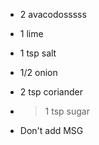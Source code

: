 * 2 avacodosssss
* 1 lime
* 1 tsp salt
* 1/2 onion
* 2 tsp coriander
* >1 tsp sugar

* Don't add MSG